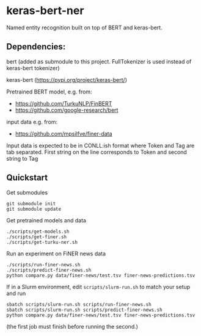 # keras-bert-ner

Named entity recognition built on top of BERT and keras-bert. 

## Dependencies:

bert (added as submodule to this project. FullTokenizer is used instead of keras-bert tokenizer)

keras-bert (https://pypi.org/project/keras-bert/)

Pretrained BERT model, e.g. from:
- https://github.com/TurkuNLP/FinBERT
- https://github.com/google-research/bert

input data e.g. from:
- https://github.com/mpsilfve/finer-data

Input data is expected to be in CONLL:ish format where Token and Tag are tab separated. 
First string on the line corresponds to Token and second string to Tag
  
## Quickstart

Get submodules

```
git submodule init
git submodule update
```

Get pretrained models and data

```
./scripts/get-models.sh
./scripts/get-finer.sh
./scripts/get-turku-ner.sh
```

Run an experiment on FiNER news data

```
./scripts/run-finer-news.sh
./scripts/predict-finer-news.sh
python compare.py data/finer-news/test.tsv finer-news-predictions.tsv 
```

If in a Slurm environment, edit `scripts/slurm-run.sh` to match your setup and run

```
sbatch scripts/slurm-run.sh scripts/run-finer-news.sh
sbatch scripts/slurm-run.sh scripts/predict-finer-news.sh
python compare.py data/finer-news/test.tsv finer-news-predictions.tsv
```

(the first job must finish before running the second.)
